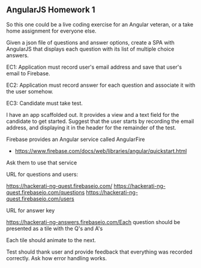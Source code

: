 AngularJS Homework 1
--------------------

So this one could be a live coding exercise for an Angular veteran, or a take home assignment for everyone else.

Given a json file of questions and answer options, create a SPA with AngularJS that displays each question with its list of multiple choice answers. 

EC1: Application must record user's email address and save that user's email to Firebase. 

EC2: Application must record answer for each question and associate it with the user somehow.

EC3: Candidate must take test.


I have an app scaffolded out. It provides a view and a text field for the candidate to get started. Suggest that the user starts by recording the email address, and displaying it in the header for the remainder of the test.

Firebase provides an Angular service called AngularFire 
* https://www.firebase.com/docs/web/libraries/angular/quickstart.html

Ask them to use that service

URL for questions and users:

https://hackerati-ng-quest.firebaseio.com/
https://hackerati-ng-quest.firebaseio.com/questions
https://hackerati-ng-quest.firebaseio.com/users

URL for answer key

https://hackerati-ng-answers.firebaseio.com/Each question should be presented as a tile with the Q's and A's

Each tile should animate to the next. 

Test should thank user and provide feedback that everything was recorded correctly. Ask how error handling works.
